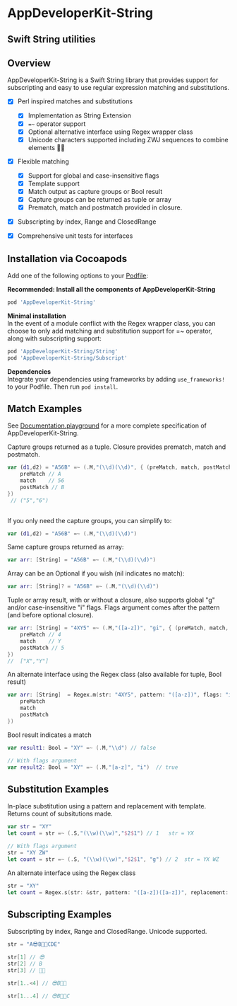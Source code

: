 
# AppDeveloperKit-String


## Swift String utilities

## Overview

AppDeveloperKit-String is a Swift String library that provides support for subscripting and easy to use regular expression matching and substitutions.

- [x] Perl inspired matches and substitutions
	- [x] Implementation as String Extension
	- [x] `=~` operator support
	- [x] Optional alternative interface using Regex wrapper class
	- [x] Unicode characters supported including ZWJ sequences to combine elements 👩‍🚀
- [x] Flexible matching
	- [x] Support for global and case-insensitive flags
	- [x] Template support
	- [x] Match output as capture groups or Bool result
	- [x] Capture groups can be returned as tuple or array
	- [x] Prematch, match and postmatch provided in closure.
- [x] Subscripting by index, Range and ClosedRange
- [x] Comprehensive unit tests for interfaces


## Installation via Cocoapods

Add one of the following options to your [Podfile](http://guides.cocoapods.org/using/the-podfile.html):


**Recommended: Install all the components of AppDeveloperKit-String**
```rb
pod 'AppDeveloperKit-String'
```

**Minimal installation**<br/>
In the event of a module conflict with the Regex wrapper class, you can choose to only add matching and substitution support for =~ operator, along with subscripting support:
```rb
pod 'AppDeveloperKit-String/String'
pod 'AppDeveloperKit-String/Subscript'
```

**Dependencies**<br/>
Integrate your dependencies using frameworks by adding `use_frameworks!` to your Podfile. Then run `pod install`.


## Match Examples

See [Documentation.playground](https://github.com/AppDeveloperKit/AppDeveloperKit-String/blob/master/Documentation.playground/Contents.swift) for a more complete specification of AppDeveloperKit-String.


Capture groups returned as a tuple.  Closure provides prematch, match and postmatch.
```swift
var (d1,d2) = "A56B" =~ (.M,"(\\d)(\\d)", { (preMatch, match, postMatch) in 
    preMatch // A
    match    // 56
    postMatch // B
})
 // ("5","6")
 
```
If you only need the capture groups, you can simplify to:

```swift
var (d1,d2) = "A56B" =~ (.M,"(\\d)(\\d)")
```

Same capture groups returned as array:
```swift
var arr: [String] = "A56B" =~ (.M,"(\\d)(\\d)")  
```

Array can be an Optional if you wish (nil indicates no match):
```swift
var arr: [String]? = "A56B" =~ (.M,"(\\d)(\\d)")  
```

Tuple or array result, with or without a closure, also supports global "g" and/or case-insensitive "i" flags.   Flags argument comes after the pattern (and before optional closure).
```swift
var arr: [String] = "4XY5" =~ (.M,"([a-z])", "gi", { (preMatch, match, postMatch) in   
    preMatch // 4
    match    // Y
    postMatch // 5
})
//  ["X","Y"]
```

An alternate interface using the Regex class (also available for tuple, Bool result)
```swift
var arr: [String]  = Regex.m(str: "4XY5", pattern: "([a-z])", flags: "ig", completion: { (preMatch, match, postMatch) in  
    preMatch
    match    
    postMatch 
})
```

Bool result indicates a match
```swift
var result1: Bool = "XY" =~ (.M,"\\d") // false

// With flags argument
var result2: Bool = "XY" =~ (.M,"[a-z]", "i")  // true
```

## Substitution Examples

In-place substitution using a pattern and replacement with template.  Returns count of subsitutions made.
```swift
var str = "XY"
let count = str =~ (.S,"(\\w)(\\w)","$2$1") // 1   str = YX

// With flags argument
str = "XY ZW"
let count = str =~ (.S, "(\\w)(\\w)","$2$1", "g") // 2  str = YX WZ
```

An alternate interface using the Regex class
```swift
str = "XY"
let count = Regex.s(str: &str, pattern: "([a-z])([a-z])", replacement: "$2$1", flags: "i") // 1  str = YX
```

## Subscripting Examples

Subscripting by index, Range and ClosedRange.  Unicode supported.

```swift
str = "A😎B👩‍🚀CDE"

str[1] // 😎
str[2] // B
str[3] // 👩‍🚀

str[1..<4] // 😎B👩‍🚀

str[1...4] // 😎B👩‍🚀C
```




